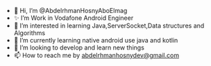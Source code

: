- 👋 Hi, I’m @AbdelrhmanHosnyAboElmag
- ✨ I’m Work in Vodafone Android Engineer 
- 👀 I’m interested in learning Java,ServerSocket,Data structures and Algorithms
- 🌱 I’m currently learning native android use java and kotlin
- 💞️ I’m looking to develop and learn new things
- 📫 How to reach me by abdelrhmanhosnydev@gmail.com

<!---
AbdelrhmanHosnyAboElmag/AbdelrhmanHosnyAboElmag is a ✨ special ✨ repository because its `README.md` (this file) appears on your GitHub profile.
You can click the Preview link to take a look at your changes.
--->
